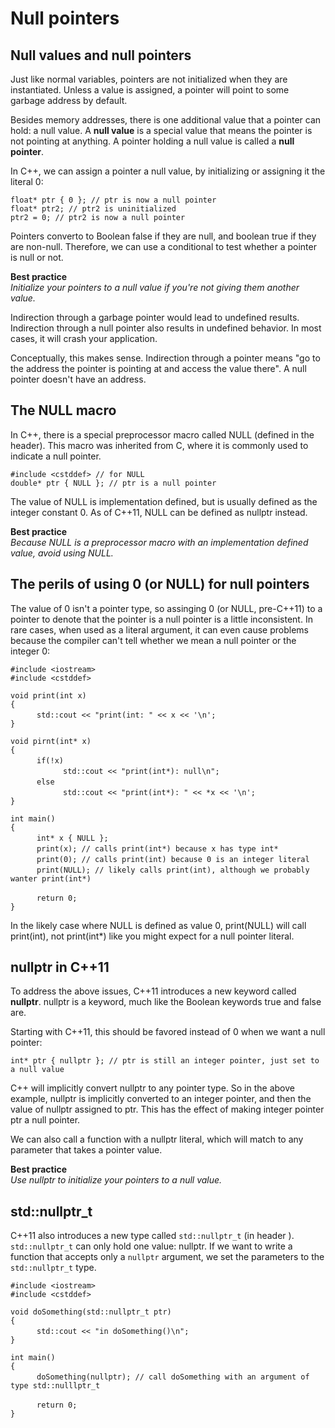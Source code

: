 # Null pointers

## Null values and null pointers

Just like normal variables, pointers are not initialized when they are instantiated. Unless a value is assigned, a pointer will point to some garbage address by default.

Besides memory addresses, there is one additional value that a pointer can hold: a null value. A **null value** is a special value that means the pointer is not pointing at anything. A pointer holding a null value is called a **null pointer**.

In C++, we can assign a pointer a null value, by initializing or assigning it the literal 0:

` float* ptr { 0 }; // ptr is now a null pointer `  
` float* ptr2; // ptr2 is uninitialized `  
` ptr2 = 0; // ptr2 is now a null pointer `  

Pointers converto to Boolean false if they are null, and boolean true if they are non-null. Therefore, we can use a conditional to test whether a pointer is null or not.

**Best practice**<br/>
_Initialize your pointers to a null value if you're not giving them another value._  

Indirection through a garbage pointer would lead to undefined results. Indirection through a null pointer also results in undefined behavior. In most cases, it will crash your application. 

Conceptually, this makes sense. Indirection through a pointer means "go to the address the pointer is pointing at and access the value there". A null pointer doesn't have an address.

## The NULL macro

In C++, there is a special preprocessor macro called NULL (defined in the <cstddef> header). This macro was inherited from C, where it is commonly used to indicate a null pointer.

` #include <cstddef> // for NULL `  
` double* ptr { NULL }; // ptr is a null pointer `  

The value of NULL is implementation defined, but is usually defined as the integer constant 0. As of C++11, NULL can be defined as nullptr instead.

**Best practice**<br/>
_Because NULL is a preprocessor macro with an implementation defined value, avoid using NULL._

## The perils of using 0 (or NULL) for null pointers

The value of 0 isn't a pointer type, so assinging 0 (or NULL, pre-C++11) to a pointer to denote that the pointer is a null pointer is a little inconsistent. In rare cases, when used as a literal argument, it can even cause problems because the compiler can't tell whether we mean a null pointer or the integer 0:

` #include <iostream> `  
` #include <cstddef> `  

` void print(int x) `  
` { `   
&emsp;&emsp;&emsp;` std::cout << "print(int: " << x << '\n'; `  
` } `  

` void pirnt(int* x) `  
` { `  
&emsp;&emsp;&emsp;` if(!x) `  
&emsp;&emsp;&emsp;&emsp;&emsp;&emsp;` std::cout << "print(int*): null\n"; `  
&emsp;&emsp;&emsp;` else `  
&emsp;&emsp;&emsp;&emsp;&emsp;&emsp;` std::cout << "print(int*): " << *x << '\n'; `  
` } `  

` int main() `  
` { `  
&emsp;&emsp;&emsp;` int* x { NULL }; `  
&emsp;&emsp;&emsp;` print(x); // calls print(int*) because x has type int* `  
&emsp;&emsp;&emsp;` print(0); // calls print(int) because 0 is an integer literal `  
&emsp;&emsp;&emsp;` print(NULL); // likely calls print(int), although we probably wanter print(int*) `  

&emsp;&emsp;&emsp;` return 0; `  
` } `  

In the likely case where NULL is defined as value 0, print(NULL) will call print(int), not print(int\*) like you might expect for a null pointer literal.

## nullptr in C++11

To address the above issues, C++11 introduces a new keyword called **nullptr**. nullptr is a keyword, much like the Boolean keywords true and false are.

Starting with C++11, this should be favored instead of 0 when we want a null pointer:

` int* ptr { nullptr }; // ptr is still an integer pointer, just set to a null value `  

C++ will implicitly convert nullptr to any pointer type. So in the above example, nullptr is implicitly converted to an integer pointer, and then the value of nullptr assigned to ptr. This has the effect of making integer pointer ptr a null pointer.

We can also call a function with a nullptr literal, which will match to any parameter that takes a pointer value.

**Best practice**<br/>
_Use nullptr to initialize your pointers to a null value._  

## std::nullptr_t

C++11 also introduces a new type called `std::nullptr_t` (in header <cstddef>). `std::nullptr_t` can only hold one value: nullptr. If we want to write a function that accepts only a `nullptr` argument, we set the parameters to the `std::nullptr_t` type.

` #include <iostream> `  
` #include <cstddef> `  

` void doSomething(std::nullptr_t ptr) `  
` { `  
&emsp;&emsp;&emsp;` std::cout << "in doSomething()\n"; `  
` } `  

` int main() `  
` { `  
&emsp;&emsp;&emsp;` doSomething(nullptr); // call doSomething with an argument of type std::nulllptr_t `  

&emsp;&emsp;&emsp;` return 0; `  
` } `  
